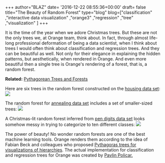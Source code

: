 +++
author="BLAZ"
date= '2016-12-22 08:55:36+00:00'
draft= false
title="The Beauty of Random Forest"
type="blog"
blog=["classification" ,"interactive data visualization" ,"orange3" ,"regression"  ,"tree" ,"visualization" ]
+++

It is the time of the year when we adore Christmas trees. But these are not the only trees we, at Orange team, think about. In fact, through almost life-long professional deformation of being a data scientist, when I think about trees I would often think about classification and regression trees. And they can be beautiful as well. Not only for their elegance in explaining the hidden patterns, but aesthetically, when rendered in Orange. And even more beautiful then a single tree is Orange's rendering of a forest, that is, a random forest.


**Related:** [Pythagorean Trees and Forests](/blog/2016/07/29/pythagorean-trees-and-forests/)


Here are six trees in the random forest constructed on the [housing data set](https://archive.ics.uci.edu/ml/datasets/Housing):
![](/images/2016/12/pythagorean-forest-housing.png)

The random forest for [annealing data set](https://archive.ics.uci.edu/ml/datasets/Annealing) includes a set of smaller-sized trees:
![](/images/2016/12/random-forest-anneal2.png)

A Christmas-lit random forest inferred from [pen digits data set](http://archive.ics.uci.edu/ml/datasets/Pen-Based+Recognition+of+Handwritten+Digits) looks somehow messy in trying to categorize to ten different classes:
![](/images/2016/12/pythagorean-forest-pendigits.png)

The power of beauty! No wonder random forests are one of the best machine learning tools. Orange renders them according to the idea of Fabian Beck and colleagues who proposed [Pythagoras trees for visualizations of hierarchies](http://publications.fbeck.com/ivapp14-pythagoras.pdf). The actual implementation for classification and regression trees for Orange was created by [Pavlin Policar.](https://github.com/pavlin-policar)
